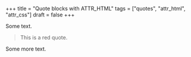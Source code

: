 +++
title = "Quote blocks with ATTR_HTML"
tags = ["quotes", "attr_html", "attr_css"]
draft = false
+++

Some text.

<style>.red-text { color: red;  }</style>

<div class="red-text">

> This is a red quote.
</div>

Some more text.
